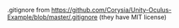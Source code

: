 
.gitignore from https://github.com/Corysia/Unity-Oculus-Example/blob/master/.gitignore
(they have MIT license)